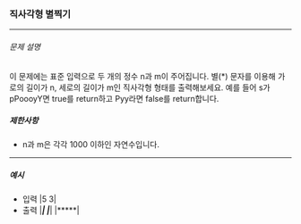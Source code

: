 ### 직사각형 별찍기

***

###### 문제 설명

이 문제에는 표준 입력으로 두 개의 정수 n과 m이 주어집니다.
별(*) 문자를 이용해 가로의 길이가 n, 세로의 길이가 m인 직사각형 형태를 출력해보세요.
예를 들어 s가 pPoooyY면 true를 return하고 Pyy라면 false를 return합니다.


##### 제한사항
 - n과 m은 각각 1000 이하인 자연수입니다.
-----

##### 예시
 - 입력
   |5 3|
 - 출력
   |*****|
   |*****|
   |*****|




<!-- | s       | answer |
| :------ | :----- |
| pPoooyY | true   |
| Pyy     | false  | -->


